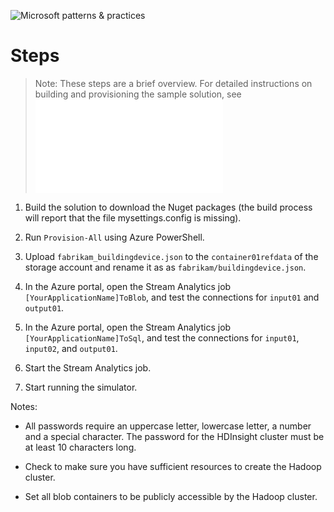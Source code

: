 ![Microsoft patterns & practices](http://pnp.azurewebsites.net/images/pnp-logo.png)

# Steps

> Note: These steps are a brief overview. For detailed instructions on building and provisioning the sample solution, see ![Building and Running the IoT Sample Solution](building-and-deploying-the-sample-solution.md)

1. Build the solution to download the Nuget packages (the build process will report that the file mysettings.config is missing).

1. Run `Provision-All` using Azure PowerShell.

1. Upload `fabrikam_buildingdevice.json` to the `container01refdata` of the storage account and rename it as as `fabrikam/buildingdevice.json`.

1. In the Azure portal, open the Stream Analytics job `[YourApplicationName]ToBlob`, and test the connections for `input01` and `output01`.

1. In the Azure portal, open the Stream Analytics job `[YourApplicationName]ToSql`, and test the connections for `input01`, `input02`, and `output01`.

1. Start the Stream Analytics job.

1. Start running the simulator.

Notes:

- All passwords require an uppercase letter, lowercase letter, a number and a special character. The password for the HDInsight cluster must be at least 10 characters long.

- Check to make sure you have sufficient resources to create the Hadoop cluster.

- Set all blob containers to be publicly accessible by the Hadoop cluster.
